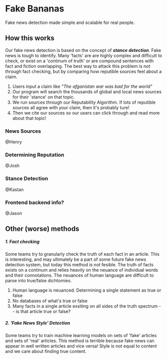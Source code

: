 # Fake Bananas
Fake news detection made simple and scalable for real people. 

## How this works

Our fake news detection is based on the concept of ***stance detection***.  Fake news is tough to identify. Many 'facts' are are highly complex and difficult to check, or exist on a 'continum of truth' or are compound sentences with fact and fiction overlapping.  The best way to attack this problem is not through fact checking, but by comparing how reputible sources feel about a claim.

1. Users input a claim like *"The afganistan war was bad for the world"*
2. Our program will search the thousands of global and local news sources for their 'stance' on that topic.  
3. We run sources through our Reputability Algorithm. If lots of reputible sources all agree with your claim, then it's probably ture!
3. Then we cite our sources so our users can click through and read more about that topic!



### News Sources
@Henry

### Determining Reputation
@Josh

### Stance Detection
@Kastan


### Frontend backend info?
@Jason

## Other (worse) methods
##### 1. Fact checking
Some teams try to granularly check the truth of each fact in an article. This is interesting, and may ultimately be a part of some future fake news detection system, but today this method is not fesible. The truth of facts exists on a continum and relies heavily on the neuance of individual words and their connotations. The neuances of human language are difficult to parse into true/false dichtomies.

1. Human language is neuanced. Determining a single statement as true or false 
2. No databases of what's true or false
3. Many facts in a single article exsiting on all sides of the truth spectrum -- is that article true or false?  

##### 2. 'Fake News Style' Detection
Some teams try to train machine learning models on sets of 'fake' articles and sets of 'real' articles.  This method is terrible because fake news can appear in well written articles and vice versa!  Style is not equal to content and we care about finding true content.
